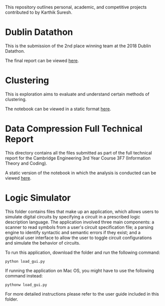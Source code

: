 This repository outlines personal, academic, and competitive projects contributed to by Karthik Suresh.

# Dublin Datathon
This is the submission of the 2nd place winning team at the 2018 Dublin Datathon.

The final report can be viewed [here](https://ksureshprojects.github.io/dublindatathon.html).

# Clustering
This is exploration aims to evaluate and understand certain methods of clustering.

The notebook can be viewed in a static format [here](https://ksureshprojects.github.io/Clustering.html).

# Data Compression Full Technical Report
This directory contains all the files submitted as part of the full technical report for the Cambridge Engineering 3rd Year Course 3F7 (Information Theory and Coding). 

A static version of the notebook in which the analysis is conducted can be viewed [here](https://ksureshprojects.github.io/3F7FTR.html).

# Logic Simulator

This folder contains files that make up an application, which allows users to simulate digital circuits by specifying a circuit in a prescribed logic description language. The application involved three main components: a scanner to read symbols from a user's circuit specification file; a parsing engine to identify syntactic and semantic errors if they exist; and a graphical user interface to allow the user to toggle circuit configurations and simulate the behavior of circuits. 

To run this application, download the folder and run the following command:
```
python load_gui.py
```
If running the application on Mac OS, you might have to use the following command instead:
```
pythonw load_gui.py
```

For more detailed instructions please refer to the user guide included in this folder.


